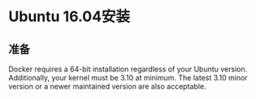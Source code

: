 # Ubuntu 16.04安装
## 准备
Docker requires a 64-bit installation regardless of your Ubuntu version. 
Additionally, your kernel must be 3.10 at minimum. 
The latest 3.10 minor version or a newer maintained version are also acceptable.
###  
